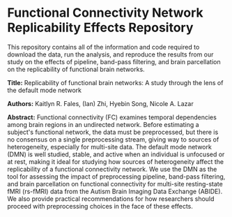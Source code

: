 # Functional Connectivity Network Replicability Effects Repository
 
This repository contains all of the information and code required to download the data, run the analysis, and reproduce the results from our study on the effects of pipeline, band-pass filtering, and brain parcellation on the replicability of functional brain networks.

**Title:** Replicability of functional brain networks: A study through the lens of the default mode network

**Authors:** Kaitlyn R. Fales, (Ian) Zhi, Hyebin Song, Nicole A. Lazar

**Abstract:** Functional connectivity (FC) examines temporal dependencies among brain regions in an undirected network. Before estimating a subject's functional network, the data must be preprocessed, but there is no consensus on a single preprocessing stream, giving way to sources of heterogeneity, especially for multi-site data. The default mode network (DMN) is well studied, stable, and active when an individual is unfocused or at rest, making it ideal for studying how sources of heterogeneity affect the replicability of a functional connectivity network. We use the DMN as the tool for assessing the impact of preprocessing pipeline, band-pass filtering, and brain parcellation on functional connectivity for multi-site resting-state fMRI (rs-fMRI) data from the Autism Brain Imaging Data Exchange (ABIDE). We also provide practical recommendations for how researchers should proceed with preprocessing choices in the face of these effects.
